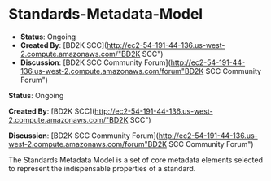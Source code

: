 # Standards-Metadata-Model

* **Status**: Ongoing
* **Created By**: [BD2K SCC](http://ec2-54-191-44-136.us-west-2.compute.amazonaws.com/"BD2K SCC")
* **Discussion**: [BD2K SCC Community Forum](http://ec2-54-191-44-136.us-west-2.compute.amazonaws.com/forum"BD2K SCC Community Forum")

**Status**: Ongoing

**Created By**: [BD2K SCC](http://ec2-54-191-44-136.us-west-2.compute.amazonaws.com/"BD2K SCC")

**Discussion**: [BD2K SCC Community Forum](http://ec2-54-191-44-136.us-west-2.compute.amazonaws.com/forum"BD2K SCC Community Forum")

The Standards Metadata Model is a set of core metadata elements selected to represent the indispensable properties of a standard. 

